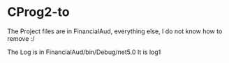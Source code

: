 # CProg2-to

<bold>The Project files are in FinancialAud, everything else, I do not know how to remove :/ </bold>

The Log is in FinancialAud/bin/Debug/net5.0  It is log1
